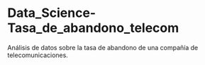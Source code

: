 # Data_Science-Tasa_de_abandono_telecom
Análisis de datos sobre la tasa de abandono de una compañía de telecomunicaciones.
